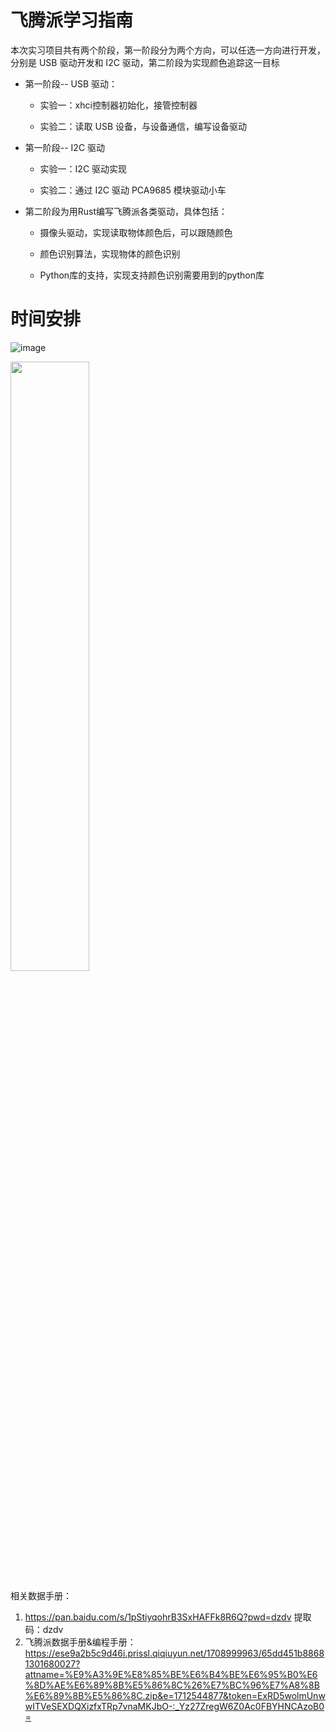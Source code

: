 # 飞腾派学习指南

本次实习项目共有两个阶段，第一阶段分为两个方向，可以任选一方向进行开发，分别是 USB 驱动开发和 I2C 驱动，第二阶段为实现颜色追踪这一目标

* 第一阶段-- USB 驱动：
  
  * 实验一：xhci控制器初始化，接管控制器
  
  * 实验二：读取 USB 设备，与设备通信，编写设备驱动
 
* 第一阶段-- I2C 驱动

  * 实验一：I2C 驱动实现
 
  * 实验二：通过 I2C 驱动 PCA9685 模块驱动小车


* 第二阶段为用Rust编写飞腾派各类驱动，具体包括：
 
  *  摄像头驱动，实现读取物体颜色后，可以跟随颜色
 
  *  颜色识别算法，实现物体的颜色识别
 
  *  Python库的支持，实现支持颜色识别需要用到的python库
 


 # 时间安排

 ![image](https://github.com/chenlongos/raspi4-with-arceos-doc/assets/83756052/117f1507-75fa-4ddb-8b8d-0b264cd6a356)

 
<image src = https://github.com/chenlongos/raspi4-with-arceos-doc/assets/83756052/b7cb0191-fb9a-44a1-8cac-3fcd4cffdb07 width=50% />

 相关数据手册：
 1. <https://pan.baidu.com/s/1pStiyqohrB3SxHAFFk8R6Q?pwd=dzdv>  提取码：dzdv
 2. 飞腾派数据手册&编程手册：<https://ese9a2b5c9d46i.prissl.qiqiuyun.net/1708999963/65dd451b88681301680027?attname=%E9%A3%9E%E8%85%BE%E6%B4%BE%E6%95%B0%E6%8D%AE%E6%89%8B%E5%86%8C%26%E7%BC%96%E7%A8%8B%E6%89%8B%E5%86%8C.zip&e=1712544877&token=ExRD5wolmUnwwITVeSEXDQXizfxTRp7vnaMKJbO-:_Yz27ZregW6Z0Ac0FBYHNCAzoB0=>

  
 


